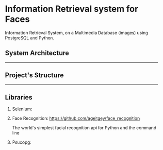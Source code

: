 # Information Retrieval system for Faces

Information Retrieval System, on a Multimedia Database (images) using PostgreSQL and Python.

## System Architecture

---

## Project's Structure

---

## Libraries

1. Selenium: 

2. Face Recognition: <https://github.com/ageitgey/face_recognition>

    The world's simplest facial recognition api for Python and the command line

3. Psucopg:

